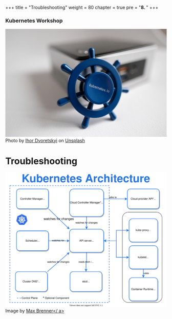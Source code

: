 +++
title = "Troubleshooting"
weight = 80
chapter = true
pre = "<b>8. </b>"
+++

### Kubernetes Workshop
![Kubernetes](images/ihor-dvoretskyi0-unsplash.jpg?classes=border)
Photo by <a href="https://unsplash.com/@ihor_dvoretskyi?utm_source=unsplash&utm_medium=referral&utm_content=creditCopyText">Ihor Dvoretskyi</a> on <a href="https://unsplash.com/collections/4540457/kubernetes?utm_source=unsplash&utm_medium=referral&utm_content=creditCopyText">Unsplash</a>
# Troubleshooting


![Troubleshooting](images/k8s-architecture.svg?classes=border)
Image by <a href="https://brennerm.github.io/posts/kubernetes-overview-diagrams.html&utm_content=creditCopyText">Max Brenner</ a>
